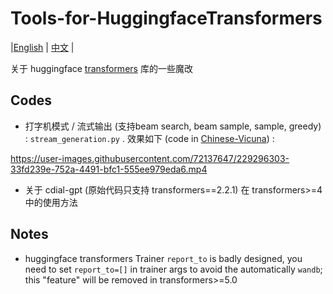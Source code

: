 # Tools-for-HuggingfaceTransformers
|[English](https://github.com/LZY-the-boys/Tools-for-HuggingfaceTransformers/blob/main/README.md) | [中文](https://github.com/LZY-the-boys/Tools-for-HuggingfaceTransformers/blob/main/README-zh.md) |

关于 huggingface [transformers](https://github.com/huggingface/transformers) 库的一些魔改

## Codes

- 打字机模式 / 流式输出 (支持beam search, beam sample, sample, greedy) : `stream_generation.py` . 效果如下 (code in [Chinese-Vicuna](https://github.com/Facico/Chinese-Vicuna/)) :

https://user-images.githubusercontent.com/72137647/229296303-33fd239e-752a-4491-bfc1-555ee979eda6.mp4

- 关于 cdial-gpt (原始代码只支持 transformers==2.2.1) 在 transformers>=4 中的使用方法

## Notes

- huggingface transformers Trainer `report_to` is badly designed, you need to set `report_to=[]` in trainer args to avoid the automatically `wandb`; this "feature" will be removed in transformers>=5.0

